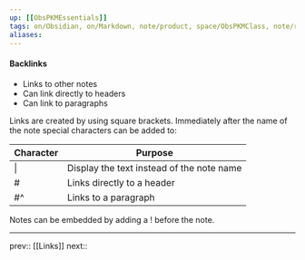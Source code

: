 ```yaml
---
up: [[ObsPKMEssentials]]
tags: on/Obsidian, on/Markdown, note/product, space/ObsPKMClass, note/reference
aliases: 
---
```

#### Backlinks

- Links to other notes
- Can link directly to headers
- Can link to paragraphs

Links are created by using square brackets. Immediately after the name of the note special characters can be added to:

| Character | Purpose                                   |
| --------- | ----------------------------------------- |
| \|        | Display the text instead of the note name |
| #         | Links directly to a header                |
| #^        | Links to a paragraph                      |

Notes can be embedded by adding a ! before the note.

---
prev:: [[Links]]
next:: 